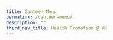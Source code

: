 ```yaml
---
title: Canteen Menu
permalink: /canteen-menu/
description: ""
third_nav_title: Health Promotion @ YN
---
```

